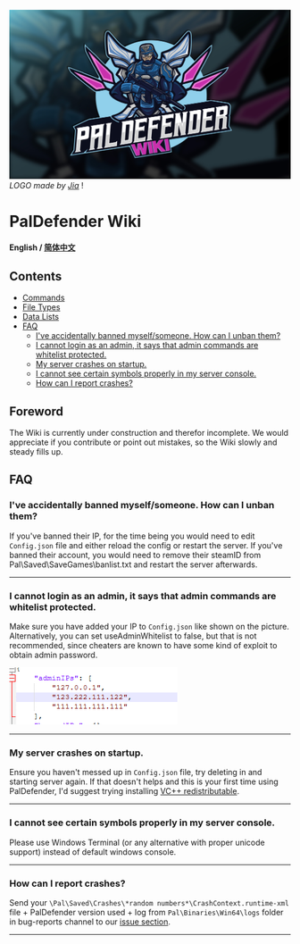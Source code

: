 ![PalDefender Logo](/.github/images/LOGO_WIKI.jpg)
*LOGO made by [Jia](<https://www.fiverr.com/javeriahjaved/design-a-unique-sports-mascot-esports-and-gaming-logo>)* !

# PalDefender Wiki

#### English / [简体中文](./README_ZH_CN.md)

## Contents

- [Commands](./Commands/README.md)
- [File Types](./Files/README.md)
- [Data Lists](./Data%20Lists/README.md)
- [FAQ](#faq)
  - [I've accidentally banned myself/someone. How can I unban them?](#ive-accidentally-banned-myselfsomeone-how-can-i-unban-them)
  - [I cannot login as an admin, it says that admin commands are whitelist protected.](#i-cannot-login-as-an-admin-it-says-that-admin-commands-are-whitelist-protected)
  - [My server crashes on startup.](#my-server-crashes-on-startup)
  - [I cannot see certain symbols properly in my server console.](#i-cannot-see-certain-symbols-properly-in-my-server-console)
  - [How can I report crashes?](#how-can-i-report-crashes)
  
</details>

## Foreword
The Wiki is currently under construction and therefor incomplete. We would appreciate if you contribute or point out mistakes, so the Wiki slowly and steady fills up.

## FAQ
### I've accidentally banned myself/someone. How can I unban them?
If you've banned their IP, for the time being you would need to edit `Config.json` file and either reload the config or restart the server. If you've banned their account, you would need to remove their steamID from Pal\Saved\SaveGames\banlist.txt and restart the server afterwards.

---

### I cannot login as an admin, it says that admin commands are whitelist protected.
Make sure you have added your IP to `Config.json` like shown on the picture. Alternatively, you can set useAdminWhitelist to false, but that is not recommended, since cheaters are known to have some kind of exploit to obtain admin password.

![AdminWhitelist](/.github/images/AdminWhitelist.png)

---

### My server crashes on startup.
Ensure you haven't messed up in `Config.json` file, try deleting in and starting server again. If that doesn't helps and this is your first time using PalDefender, I'd suggest trying installing [VC++ redistributable](https://learn.microsoft.com/en-us/cpp/windows/latest-supported-vc-redist?view=msvc-170).

---

### I cannot see certain symbols properly in my server console.
Please use Windows Terminal (or any alternative with proper unicode support) instead of default windows console.

---

### How can I report crashes?
Send your `\Pal\Saved\Crashes\*random numbers*\CrashContext.runtime-xml` file + PalDefender version used + log from `Pal\Binaries\Win64\logs` folder in bug-reports channel to our [issue section](https://github.com/Ultimeit/PalDefender/issues).

---

